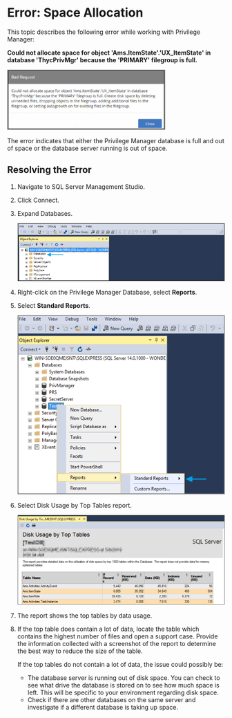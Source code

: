 [title]: # (Error: Space Allocation)
[tags]: # (database object)
[priority]: # (10100)
# Error: Space Allocation

This topic describes the following error while working with Privilege Manager:

__Could not allocate space for object 'Ams.ItemState'.'UX_ItemState' in database 'ThycPrivMgr' because the 'PRIMARY' filegroup is full.__

![Error message displayed](images/allocation/error-msg-1.png)

The error indicates that either the Privilege Manager database is full and out of space or the database server running is out of space.

## Resolving the Error

1. Navigate to SQL Server Management Studio.
1. Click Connect.
1. Expand Databases.

   ![Expand the databases node](images/allocation/error-msg-2.png)
1. Right-click on the Privilege Manager Database, select __Reports__.
1. Select __Standard Reports__.

   ![Expand the databases node](images/allocation/error-msg-3.png)
1. Select Disk Usage by Top Tables report.

   ![Expand the databases node](images/allocation/error-msg-4.png)
1. The report shows the top tables by data usage.
1. If the top table does contain a lot of data, locate the table which contains the highest number of files and open a support case. Provide the information collected with a screenshot of the report to determine the best way to reduce the size of the table.

   If the top tables do not contain a lot of data, the issue could possibly be:

   * The database server is running out of disk space.
     You can check to see what drive the database is stored on to see how much space is left. This will be specific to your environment regarding disk space.
   * Check if there are other databases on the same server and investigate if a different database is taking up space.
